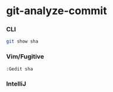 # git-analyze-commit

### CLI

```bash
git show sha
```

### Vim/Fugitive

```vim
:Gedit sha
```

### IntelliJ
